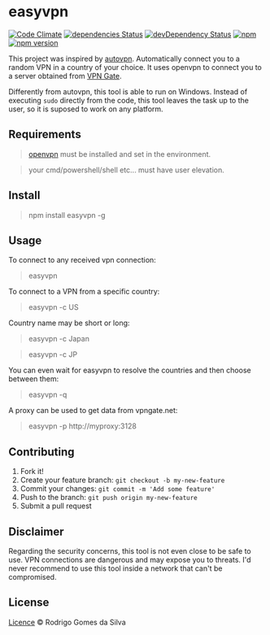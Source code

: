 # easyvpn

[![Code Climate](https://codeclimate.com/github/rodrigogs/easyvpn/badges/gpa.svg)](https://codeclimate.com/github/rodrigogs/easyvpn)
[![dependencies Status](https://david-dm.org/rodrigogs/easyvpn/status.svg)](https://david-dm.org/rodrigogs/easyvpn)
[![devDependency Status](https://david-dm.org/rodrigogs/easyvpn/dev-status.svg)](https://david-dm.org/rodrigogs/easyvpn#info=devDependencies)
[![npm](https://img.shields.io/npm/dt/easyvpn.svg)](https://www.npmjs.com/package/easyvpn)
[![npm version](https://badge.fury.io/js/easyvpn.svg)](https://badge.fury.io/js/easyvpn)

This project was inspired by [autovpn](https://github.com/adtac/autovpn). Automatically connect you to a random VPN in a country of your choice. It uses openvpn to connect you to a server obtained from [VPN Gate](http://www.vpngate.net/en/).

Differently from autovpn, this tool is able to run on Windows. Instead of executing `sudo` directly from the code, this tool leaves the task up to the user, so it is suposed to work on any platform. 
 
## Requirements
> [openvpn](https://openvpn.net/index.php/open-source/downloads.html) must be installed and set in the environment.

> your cmd/powershell/shell etc... must have user elevation.

## Install
> npm install easyvpn -g

## Usage
To connect to any received vpn connection:
> easyvpn

To connect to a VPN from a specific country:
> easyvpn -c US

Country name may be short or long:
> easyvpn -c Japan

> easyvpn -c JP

You can even wait for easyvpn to resolve the countries and then choose between them:
> easyvpn -q

A proxy can be used to get data from vpngate.net:
> easyvpn -p http://myproxy:3128

## Contributing
1. Fork it!
2. Create your feature branch: `git checkout -b my-new-feature`
3. Commit your changes: `git commit -m 'Add some feature'`
4. Push to the branch: `git push origin my-new-feature`
5. Submit a pull request

## Disclaimer
Regarding the security concerns, this tool is not even close to be safe to use. VPN connections are dangerous and may expose you to threats.
I'd never recommend to use this tool inside a network that can't be compromised.

## License
[Licence](https://github.com/rodrigogs/easyvpn/blob/master/LICENSE) © Rodrigo Gomes da Silva
